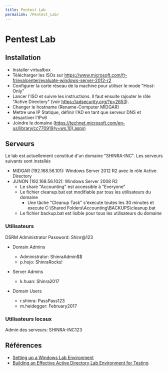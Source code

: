 ```yaml
---
title: Pentest Lab
permalink: /Pentest_Lab/
---
```


# Pentest Lab

Installation
------------

-   Installer virtualbox
-   Télécharger les ISOs sur <https://www.microsoft.com/fr-fr/evalcenter/evaluate-windows-server-2012-r2>
-   Configurer la carte réseau de la machine pour utiliser le mode "Host-Only"
-   Lancer l'ISO et suivre les instructions. Il faut ensuite rajouter le rôle "Active Directory" (voir <https://adsecurity.org/?p=2653>).
-   Changer le hostname (Rename-Computer MIDGAR)
-   Mettre une IP Statique, définir l'AD en tant que serveur DNS et désactiver l'IPv6
-   Joindre le domaine (https://technet.microsoft.com/en-us/library/cc770919(v=ws.10).aspx)

Serveurs
--------
Le lab est actuellement constitué d'un domaine "SHINRA-INC". Les serveurs suivants sont installés
- MIDGAR (192.168.56.101): Windows Server 2012 R2 avec le rôle Active Directory
- JUNON (192.168.56.102): Windows Server 2008 R2
  - Le share "Accounting" est accessible à "Everyone"
  - Le fichier cleanup.bat est modifiable par tous les utilisateurs du domaine
    - Une tâche "Cleanup Task" s'execute toutes les 30 minutes et execute C:\Shared Folders\Accounting\BACKUPS\cleanup.bat
  - Le fichier backup.bat est lisible pour tous les utilisateurs du domaine

### Utilisateurs
DSRM Administrator Password: Shinr@123

- Domain Admins
  - Administrator: ShinraAdmin$$
  - p.hojo: ShinraRocks!

- Server Admins
  - k.huan: Shinra2017

- Domain Users
  - r.shinra: PassPass123
  - m.heidegger: February2017
  
### Utilisateurs locaux
Admin des serveurs: SHINRA-INC123

Références
----------

- [Setting up a Windows Lab Environment](http://thehackerplaybook.com/Windows_Domain.htm)
- [Building an Effective Active Directory Lab Environment for Testing ](https://adsecurity.org/?p=2653)
